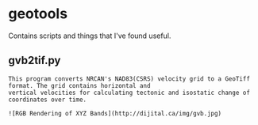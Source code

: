 # geotools

Contains scripts and things that I've found useful.

## gvb2tif.py

	This program converts NRCAN's NAD83(CSRS) velocity grid to a GeoTiff format. The grid contains horizontal and 
	vertical velocities for calculating tectonic and isostatic change of coordinates over time.

	![RGB Rendering of XYZ Bands](http://dijital.ca/img/gvb.jpg)

